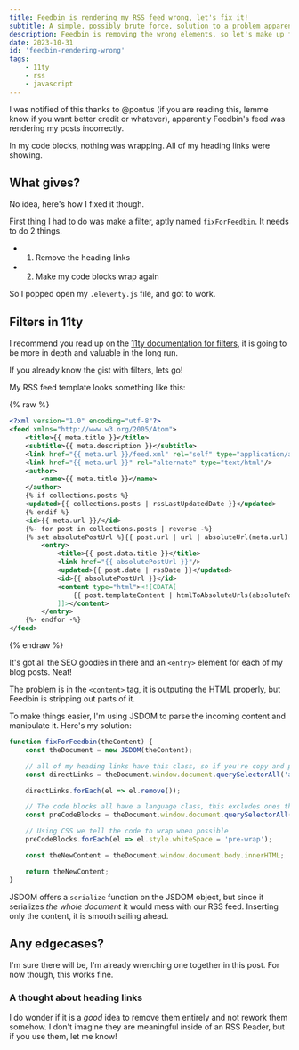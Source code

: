 ```yaml
---
title: Feedbin is rendering my RSS feed wrong, let's fix it!
subtitle: A simple, possibly brute force, solution to a problem apparently no one has had before
description: Feedbin is removing the wrong elements, so let's make up for it on our own
date: 2023-10-31
id: 'feedbin-rendering-wrong'
tags:
    - 11ty
    - rss
    - javascript
---
```


I was notified of this thanks to @pontus (if you are reading this, lemme know if you want better credit or whatever), apparently Feedbin's feed was rendering my posts incorrectly. 

In my code blocks, nothing was wrapping. All of my heading links were showing.

## What gives?

No idea, here's how I fixed it though.

First thing I had to do was make a filter, aptly named `fixForFeedbin`. It needs to do 2 things.

- 1. Remove the heading links
- 2. Make my code blocks wrap again

So I popped open my `.eleventy.js` file, and got to work.

## Filters in 11ty

I recommend you read up on the [11ty documentation for filters](https://www.11ty.dev/docs/filters/), it is going to be more in depth and valuable in the long run.

If you already know the gist with filters, lets go!

My RSS feed template looks something like this:

{% raw %}
```xml
<?xml version="1.0" encoding="utf-8"?>
<feed xmlns="http://www.w3.org/2005/Atom">
    <title>{{ meta.title }}</title>
    <subtitle>{{ meta.description }}</subtitle>
    <link href="{{ meta.url }}/feed.xml" rel="self" type="application/atom+xml" />
    <link href="{{ meta.url }}" rel="alternate" type="text/html"/>
    <author>
        <name>{{ meta.title }}</name>
    </author>
    {% if collections.posts %}
    <updated>{{ collections.posts | rssLastUpdatedDate }}</updated>
    {% endif %}
    <id>{{ meta.url }}/</id>
    {%- for post in collections.posts | reverse -%}
    {% set absolutePostUrl %}{{ post.url | url | absoluteUrl(meta.url) }}{% endset %}
        <entry>
            <title>{{ post.data.title }}</title>
            <link href="{{ absolutePostUrl }}"/>
            <updated>{{ post.date | rssDate }}</updated>
            <id>{{ absolutePostUrl }}</id>
            <content type="html"><![CDATA[
                {{ post.templateContent | htmlToAbsoluteUrls(absolutePostUrl) | safe }}
            ]]></content>
        </entry>
    {%- endfor -%}
</feed>
```
{% endraw %}

It's got all the SEO goodies in there and an `<entry>` element for each of my blog posts. Neat! 

The problem is in the `<content>` tag, it is outputing the HTML properly, but Feedbin is stripping out parts of it.

To make things easier, I'm using JSDOM to parse the incoming content and manipulate it. Here's my solution:

```js
function fixForFeedbin(theContent) {
    const theDocument = new JSDOM(theContent);

    // all of my heading links have this class, so if you're copy and pasting, double check your feed.
    const directLinks = theDocument.window.document.querySelectorAll('a.direct-link')

    directLinks.forEach(el => el.remove());

    // The code blocks all have a language class, this excludes ones that don't.
    const preCodeBlocks = theDocument.window.document.querySelectorAll('pre[class] > code[class]');

    // Using CSS we tell the code to wrap when possible
    preCodeBlocks.forEach(el => el.style.whiteSpace = 'pre-wrap');

    const theNewContent = theDocument.window.document.body.innerHTML;

    return theNewContent;
}
```

JSDOM offers a `serialize` function on the JSDOM object, but since it serializes *the whole document* it would mess with our RSS feed. Inserting only the content, it is smooth sailing ahead. 

## Any edgecases?

I'm sure there will be, I'm already wrenching one together in this post. For now though, this works fine.

### A thought about heading links

I do wonder if it is a *good* idea to remove them entirely and not rework them somehow. I don't imagine they are meaningful inside of an RSS Reader, but if you use them, let me know!